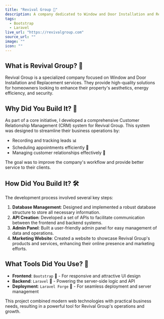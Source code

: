 ```yaml
---
title: "Revival Group 🏡"
description: A company dedicated to Window and Door Installation and Replacement
tags:
  - Bootstrap
  - Laravel
live_url: "https://revivalgroup.com"
source_url: ""
image: ""
icon: ""
---
```


## What is Revival Group? 🔨

Revival Group is a specialized company focused on Window and Door Installation and Replacement services. They provide high-quality solutions for homeowners looking to enhance their property's aesthetics, energy efficiency, and security.

## Why Did You Build It? 🎯

As part of a core initiative, I developed a comprehensive Customer Relationship Management (CRM) system for Revival Group. This system was designed to streamline their business operations by:

- Recording and tracking leads 📊
- Scheduling appointments efficiently 📅
- Managing customer relationships effectively 🤝

The goal was to improve the company's workflow and provide better service to their clients.

## How Did You Build It? 🛠️

The development process involved several key steps:

1. **Database Management**: Designed and implemented a robust database structure to store all necessary information.
2. **API Creation**: Developed a set of APIs to facilitate communication between the frontend and backend systems.
3. **Admin Panel**: Built a user-friendly admin panel for easy management of data and operations.
4. **Marketing Website**: Created a website to showcase Revival Group's products and services, enhancing their online presence and marketing efforts.

## What Tools Did You Use? 🧰

- **Frontend**: `Bootstrap` 🎨 - For responsive and attractive UI design
- **Backend**: `Laravel` 🐘 - Powering the server-side logic and API
- **Deployment**: `Laravel Forge` 🚀 - For seamless deployment and server management

This project combined modern web technologies with practical business needs, resulting in a powerful tool for Revival Group's operations and growth.
